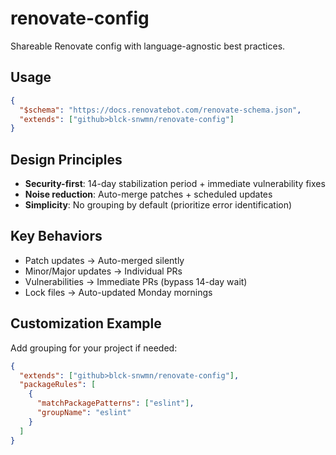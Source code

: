 # renovate-config

Shareable Renovate config with language-agnostic best practices.

## Usage

```json
{
  "$schema": "https://docs.renovatebot.com/renovate-schema.json",
  "extends": ["github>blck-snwmn/renovate-config"]
}
```

## Design Principles

- **Security-first**: 14-day stabilization period + immediate vulnerability fixes
- **Noise reduction**: Auto-merge patches + scheduled updates
- **Simplicity**: No grouping by default (prioritize error identification)

## Key Behaviors

- Patch updates → Auto-merged silently
- Minor/Major updates → Individual PRs
- Vulnerabilities → Immediate PRs (bypass 14-day wait)
- Lock files → Auto-updated Monday mornings

## Customization Example

Add grouping for your project if needed:

```json
{
  "extends": ["github>blck-snwmn/renovate-config"],
  "packageRules": [
    {
      "matchPackagePatterns": ["eslint"],
      "groupName": "eslint"
    }
  ]
}
```